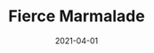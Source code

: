 ---
description: "Pattern%3A%20Fierce%20%7C%20Color%3A%20Marmalade%20%7C%20Width%3A%2054%u201D%20%7C%20Content%3A%2092%25%20Polyester%2C%208%25%20Linen%20%7C%20Abrasion%3A%2050%2C000%20Double%20Rubs%20-%20Wyzenbeek%20Method%20%7C%20Repeat%3A%20n/a%20%7C%20Finish%3A%20INCASE%20by%20CRYPTON%20%7C%20Flammability%3A%20NFPA%20260%2C%20UFAC%20Class%201%2C%20CAL%20117%20%7C%20Applications%3A%20Contract%20/%20Hospitality%2C%20Residential%20%7C%20"
tags: 
  - "Lark Fontaine"
  - "Fierce"
  - "Textiles"
image_primary: "img/Marmalade_large.jpg"
href: "https://www.larkfontaine.com/collections/textiles/products/fierce-marmalade"
designer: "Lark Fontaine"
title: "Fierce Marmalade"
category: "Textiles"
subtitle: ""
manufacturer: "Lark Fontaine"
slug: "/manufacturers/lark-fontaine/textiles/lark-fontaine-fierce-marmalade"
date: "2021-04-01"
---